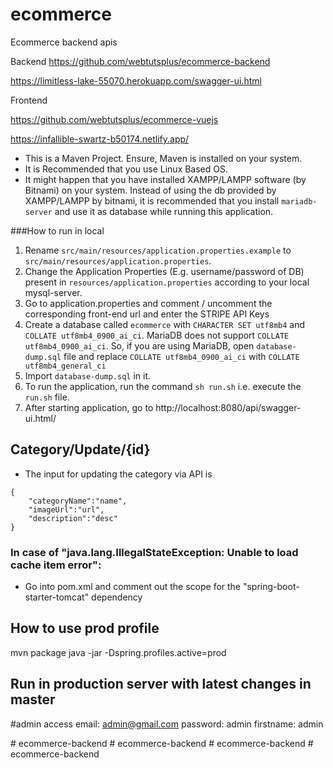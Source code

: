# ecommerce
 Ecommerce backend apis
 
Backend
https://github.com/webtutsplus/ecommerce-backend

https://limitless-lake-55070.herokuapp.com/swagger-ui.html 

Frontend

https://github.com/webtutsplus/ecommerce-vuejs 

https://infallible-swartz-b50174.netlify.app/



* This is a Maven Project. Ensure, Maven is installed on your system.
* It is Recommended that you use Linux Based OS.
* It might happen that you have installed XAMPP/LAMPP software (by Bitnami) on your system. Instead of using the db provided by XAMPP/LAMPP by bitnami, it is recommended that you install ``mariadb-server`` and use it as  database while running this application.  

###How to run in local
1. Rename ``src/main/resources/application.properties.example`` to ``src/main/resources/application.properties``.
1. Change the Application Properties (E.g. username/password of DB) present in ``resources/application.properties``  according to your local mysql-server.
1. Go to application.properties and comment / uncomment the corresponding front-end url and enter the STRIPE API Keys
1. Create a database called `ecommerce` with ``CHARACTER SET utf8mb4`` and `COLLATE utf8mb4_0900_ai_ci`. MariaDB does not support `COLLATE utf8mb4_0900_ai_ci`. So, if you are using MariaDB, open `database-dump.sql` file and replace `COLLATE utf8mb4_0900_ai_ci` with `COLLATE utf8mb4_general_ci`  
1. Import `database-dump.sql` in it.
1. To run the application, run the command ``sh run.sh`` i.e. execute the ``run.sh`` file. 
1. After starting application, go to http://localhost:8080/api/swagger-ui.html/
   
## Category/Update/{id}
* The input for updating the category via API is
```
{
    "categoryName":"name",
    "imageUrl":"url",
    "description":"desc"
}
```


### In case of "java.lang.IllegalStateException: Unable to load cache item error":
- Go into pom.xml and comment out the scope for the "spring-boot-starter-tomcat" dependency


## How to use prod profile
mvn package
java -jar -Dspring.profiles.active=prod <package name in target>

## Run in production server with latest changes in master


#admin access
email: admin@gmail.com
password: admin
firstname: admin

#   e c o m m e r c e - b a c k e n d  
 #   e c o m m e r c e - b a c k e n d  
 #   e c o m m e r c e - b a c k e n d  
 #   e c o m m e r c e - b a c k e n d  
 
